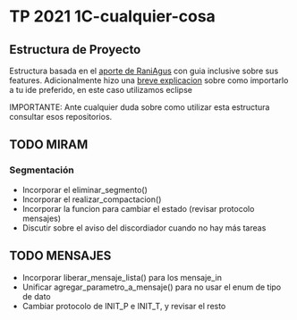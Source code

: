 # TP 2021 1C-cualquier-cosa

## Estructura de Proyecto
Estructura basada en el [aporte de RaniAgus](https://github.com/RaniAgus/utnso-project) con guia inclusive sobre sus features.
Adicionalmente hizo una [breve explicacion](https://github.com/RaniAgus/utnso-project/wiki/Eclipse) sobre como importarlo a tu ide preferido, en este caso utilizamos eclipse 

IMPORTANTE: Ante cualquier duda sobre como utilizar esta estructura consultar esos repositorios.

## TODO MIRAM
### Segmentación
- Incorporar el eliminar_segmento()
- Incorporar el realizar_compactacion()
- Incorporar la funcion para cambiar el estado (revisar protocolo mensajes)
- Discutir sobre el aviso del discordiador cuando no hay más tareas

## TODO MENSAJES
- Incorporar liberar_mensaje_lista() para los mensaje_in
- Unificar agregar_parametro_a_mensaje() para no usar el enum de tipo de dato
- Cambiar protocolo de INIT_P e INIT_T, y revisar el resto
